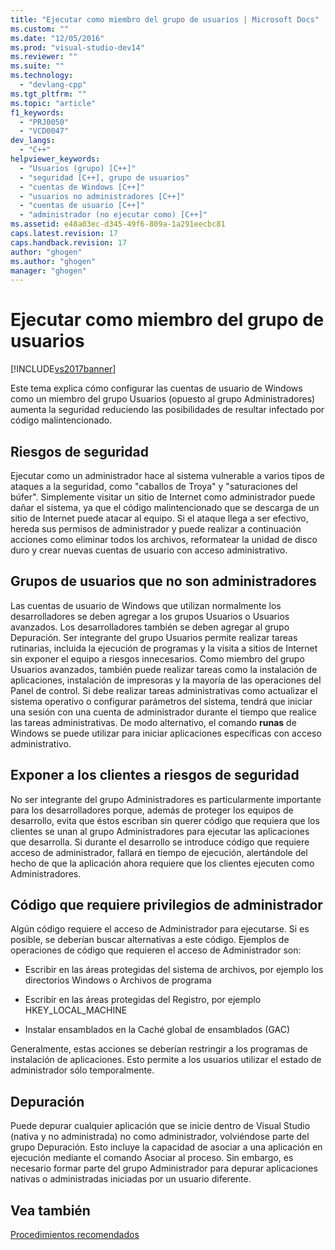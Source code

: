 ```yaml
---
title: "Ejecutar como miembro del grupo de usuarios | Microsoft Docs"
ms.custom: ""
ms.date: "12/05/2016"
ms.prod: "visual-studio-dev14"
ms.reviewer: ""
ms.suite: ""
ms.technology: 
  - "devlang-cpp"
ms.tgt_pltfrm: ""
ms.topic: "article"
f1_keywords: 
  - "PRJ0050"
  - "VCD0047"
dev_langs: 
  - "C++"
helpviewer_keywords: 
  - "Usuarios (grupo) [C++]"
  - "seguridad [C++], grupo de usuarios"
  - "cuentas de Windows [C++]"
  - "usuarios no administradores [C++]"
  - "cuentas de usuario [C++]"
  - "administrador (no ejecutar como) [C++]"
ms.assetid: e48a03ec-d345-49f6-809a-1a291eecbc81
caps.latest.revision: 17
caps.handback.revision: 17
author: "ghogen"
ms.author: "ghogen"
manager: "ghogen"
---
```

# Ejecutar como miembro del grupo de usuarios
[!INCLUDE[vs2017banner](../assembler/inline/includes/vs2017banner.md)]

Este tema explica cómo configurar las cuentas de usuario de Windows como un miembro del grupo Usuarios \(opuesto al grupo Administradores\) aumenta la seguridad reduciendo las posibilidades de resultar infectado por código malintencionado.  
  
## Riesgos de seguridad  
 Ejecutar como un administrador hace al sistema vulnerable a varios tipos de ataques a la seguridad, como "caballos de Troya" y "saturaciones del búfer". Simplemente visitar un sitio de Internet como administrador puede dañar el sistema, ya que el código malintencionado que se descarga de un sitio de Internet puede atacar al equipo.  Si el ataque llega a ser efectivo, hereda sus permisos de administrador y puede realizar a continuación acciones como eliminar todos los archivos, reformatear la unidad de disco duro y crear nuevas cuentas de usuario con acceso administrativo.  
  
## Grupos de usuarios que no son administradores  
 Las cuentas de usuario de Windows que utilizan normalmente los desarrolladores se deben agregar a los grupos Usuarios o Usuarios avanzados.  Los desarrolladores también se deben agregar al grupo Depuración.  Ser integrante del grupo Usuarios permite realizar tareas rutinarias, incluida la ejecución de programas y la visita a sitios de Internet sin exponer el equipo a riesgos innecesarios.  Como miembro del grupo Usuarios avanzados, también puede realizar tareas como la instalación de aplicaciones, instalación de impresoras y la mayoría de las operaciones del Panel de control.  Si debe realizar tareas administrativas como actualizar el sistema operativo o configurar parámetros del sistema, tendrá que iniciar una sesión con una cuenta de administrador durante el tiempo que realice las tareas administrativas.  De modo alternativo, el comando **runas** de Windows se puede utilizar para iniciar aplicaciones específicas con acceso administrativo.  
  
## Exponer a los clientes a riesgos de seguridad  
 No ser integrante del grupo Administradores es particularmente importante para los desarrolladores porque, además de proteger los equipos de desarrollo, evita que éstos escriban sin querer código que requiera que los clientes se unan al grupo Administradores para ejecutar las aplicaciones que desarrolla.  Si durante el desarrollo se introduce código que requiere acceso de administrador, fallará en tiempo de ejecución, alertándole del hecho de que la aplicación ahora requiere que los clientes ejecuten como Administradores.  
  
## Código que requiere privilegios de administrador  
 Algún código requiere el acceso de Administrador para ejecutarse.  Si es posible, se deberían buscar alternativas a este código.  Ejemplos de operaciones de código que requieren el acceso de Administrador son:  
  
-   Escribir en las áreas protegidas del sistema de archivos, por ejemplo los directorios Windows o Archivos de programa  
  
-   Escribir en las áreas protegidas del Registro, por ejemplo HKEY\_LOCAL\_MACHINE  
  
-   Instalar ensamblados en la Caché global de ensamblados \(GAC\)  
  
 Generalmente, estas acciones se deberían restringir a los programas de instalación de aplicaciones.  Esto permite a los usuarios utilizar el estado de administrador sólo temporalmente.  
  
## Depuración  
 Puede depurar cualquier aplicación que se inicie dentro de Visual Studio \(nativa y no administrada\) no como administrador, volviéndose parte del grupo Depuración.  Esto incluye la capacidad de asociar a una aplicación en ejecución mediante el comando Asociar al proceso.  Sin embargo, es necesario formar parte del grupo Administrador para depurar aplicaciones nativas o administradas iniciadas por un usuario diferente.  
  
## Vea también  
 [Procedimientos recomendados](../top/security-best-practices-for-cpp.md)